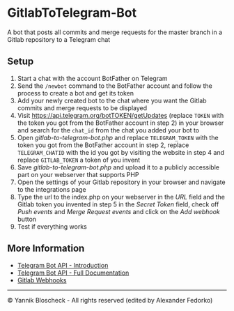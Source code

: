 # GitlabToTelegram-Bot
A bot that posts all commits and merge requests for the master branch in a Gitlab repository to a Telegram chat

## Setup
1. Start a chat with the account BotFather on Telegram
2. Send the `/newbot` command to the BotFather account and follow the process to create a bot and get its token
3. Add your newly created bot to the chat where you want the Gitlab commits and merge requests to be displayed
4. Visit https://api.telegram.org/botTOKEN/getUpdates (replace `TOKEN` with the token you got from the BotFather account in step 2) in your browser and search for the `chat_id` from the chat you added your bot to
5. Open *gitlab-to-telegram-bot.php* and replace `TELEGRAM_TOKEN` with the token you got from the BotFather account in step 2, replace `TELEGRAM_CHATID` with the id you got by visiting the website in step 4 and replace `GITLAB_TOKEN` a token of you invent
6. Save *gitlab-to-telegram-bot.php* and upload it to a publicly accessible part on your webserver that supports PHP
7. Open the settings of your Gitlab repository in your browser and navigate to the integrations page
8. Type the url to the index.php on your webserver in the *URL* field and the Gitlab token you invented in step 5 in the *Secret Token* field, check off *Push events* and *Merge Request events* and click on the *Add webhook* button
9. Test if everything works

## More Information
- [Telegram Bot API - Introduction](https://core.telegram.org/bots)
- [Telegram Bot API - Full Documentation](https://core.telegram.org/bots/api)
- [Gitlab Webhooks](https://docs.gitlab.com/ce/user/project/integrations/webhooks.html)

***
© Yannik Bloscheck - All rights reserved (edited by Alexander Fedorko)
